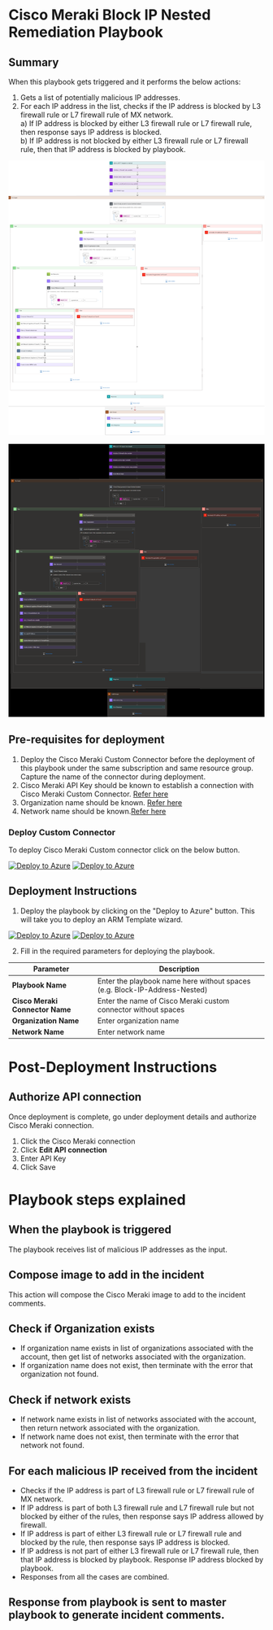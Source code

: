 # Cisco Meraki Block IP Nested Remediation Playbook

## Summary
 When this playbook gets triggered and it performs the below actions:
 1. Gets a list of potentially malicious IP addresses.
 2. For each IP address in the list, checks if the IP address is blocked by L3 firewall rule or L7 firewall rule of MX network.<br>
  a) If IP address is blocked by either L3 firewall rule or L7 firewall rule, then response says IP address is blocked.<br>
  b) If IP address is not blocked by either L3 firewall rule or L7 firewall rule, then that IP address is blocked by playbook.

![Meraki](./Images/PlaybookDesignerLight.png)

![Meraki](./Images/PlaybookDesignerDark.png)


 ## Pre-requisites for deployment
1. Deploy the Cisco Meraki Custom Connector before the deployment of this playbook under the same subscription and same resource group. Capture the name of the connector during deployment.
2. Cisco Meraki API Key should be known to establish a connection with Cisco Meraki Custom Connector. [Refer here](https://developer.cisco.com/meraki/api-v1/#!getting-started/authorization)
3. Organization name should be known. [Refer here](https://developer.cisco.com/meraki/api-v1/#!getting-started/find-your-organization-id) 
4. Network name should be known.[Refer here](https://developer.cisco.com/meraki/api-v1/#!getting-started/find-your-network-id)

### Deploy Custom Connector

To deploy Cisco Meraki Custom connector click on the below button.

[![Deploy to Azure](https://aka.ms/deploytoazurebutton)](https://dev.azure.com/SentinelAccenture/Sentinel-Accenture%20Logic%20Apps%20connectors/_git/Sentinel-Accenture%20Logic%20Apps%20connectors?path=%2FPlaybooks%2FPaloAlto-PAN-OS-BlockIP%2Fazuredeploy.json&version=GBPaloAlto-PAN-OS) [![Deploy to Azure](https://aka.ms/deploytoazuregovbutton)](https://dev.azure.com/SentinelAccenture/Sentinel-Accenture%20Logic%20Apps%20connectors/_git/Sentinel-Accenture%20Logic%20Apps%20connectors?path=%2FPlaybooks%2FPaloAlto-PAN-OS-BlockIP%2Fazuredeploy.json&version=GBPaloAlto-PAN-OS) 


 ## Deployment Instructions
 1. Deploy the playbook by clicking on the "Deploy to Azure" button. This will take you to deploy an ARM Template wizard.

 [![Deploy to Azure](https://aka.ms/deploytoazurebutton)](https://portal.azure.com/#create/Microsoft.Template/uri/https%3A%2Fdev.azure.com/SentinelAccenture/_git/Sentinel-Accenture%20Logic%20Apps%20connectors?path=%2FPlaybooks%2FMeraki-Block-IP-Address%2Fazuredeploy.json&version=GBCiscoMeraki)  [![Deploy to Azure](https://aka.ms/deploytoazuregovbutton)](https://portal.azure.com/#create/Microsoft.Template/uri/https%3A%2Fdev.azure.com/SentinelAccenture/_git/Sentinel-Accenture%20Logic%20Apps%20connectors?path=%2FPlaybooks%2FMeraki-Block-IP-Address%2Fazuredeploy.json&version=GBCiscoMeraki)

 2. Fill in the required parameters for deploying the playbook.

 | Parameter  | Description |
| ------------- | ------------- |
| **Playbook Name** | Enter the playbook name here without spaces (e.g. Block-IP-Address-Nested) |
| **Cisco Meraki Connector Name**|Enter the name of Cisco Meraki custom connector without spaces |
| **Organization Name** | Enter organization name |
| **Network Name**| Enter network name | 


# Post-Deployment Instructions 
##  Authorize API connection
Once deployment is complete, go under deployment details and authorize Cisco Meraki connection. 
1.  Click the Cisco Meraki connection
2.  Click **Edit API connection**
3.  Enter API Key
4.  Click Save

# Playbook steps explained
## When the playbook is triggered
  The playbook receives list of malicious IP addresses as the input.

## Compose image to add in the incident
This action will compose the Cisco Meraki image to add to the incident comments.

## Check if Organization exists
 *  If organization name exists in list of organizations associated with the account, then get list of networks associated with the organization. 
 *  If organization name does not exist, then terminate with the error that organization not found.

 ## Check if network exists
  *  If network name exists in list of networks associated with the account, then return network associated with the organization. 
 *  If network name does not exist, then terminate with the error that network not found.

## For each malicious IP received from the incident
 - Checks if the IP address is part of L3 firewall rule or L7 firewall rule of MX network.
  - If IP address is part of both L3 firewall rule and L7 firewall rule but not blocked by either of the rules, then response says IP address allowed by firewall.
  - If IP address is part of either L3 firewall rule or L7 firewall rule and blocked by the rule, then response says IP address is blocked.
  - If IP address is not part of either L3 firewall rule or L7 firewall rule, then that IP address is blocked by playbook. Response IP address blocked by playbook.
  - Responses from all the cases are combined.

## Response from playbook is sent to master playbook to generate incident comments.

